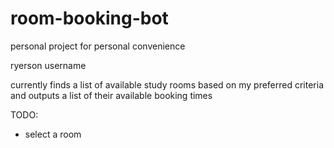 # room-booking-bot

personal project for personal convenience

ryerson username

currently finds a list of available study rooms based on my  preferred criteria and outputs a list of their available booking times

TODO: 

* select a room

